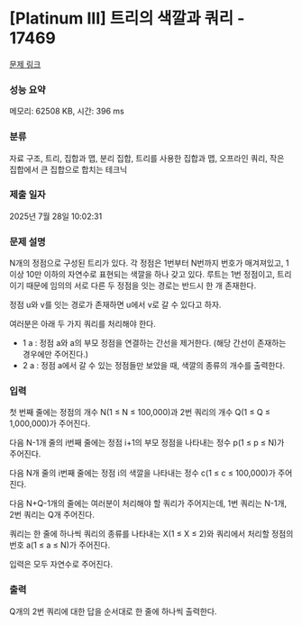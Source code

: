 # [Platinum III] 트리의 색깔과 쿼리 - 17469 

[문제 링크](https://www.acmicpc.net/problem/17469) 

### 성능 요약

메모리: 62508 KB, 시간: 396 ms

### 분류

자료 구조, 트리, 집합과 맵, 분리 집합, 트리를 사용한 집합과 맵, 오프라인 쿼리, 작은 집합에서 큰 집합으로 합치는 테크닉

### 제출 일자

2025년 7월 28일 10:02:31

### 문제 설명

<p>N개의 정점으로 구성된 트리가 있다. 각 정점은 1번부터 N번까지 번호가 매겨져있고, 1 이상 10만 이하의 자연수로 표현되는 색깔을 하나 갖고 있다. 루트는 1번 정점이고, 트리이기 때문에 임의의 서로 다른 두 정점을 잇는 경로는 반드시 한 개 존재한다.</p>

<p>정점 u와 v를 잇는 경로가 존재하면 u에서 v로 갈 수 있다고 하자.</p>

<p>여러분은 아래 두 가지 쿼리를 처리해야 한다.</p>

<ul>
	<li>1 a : 정점 a와 a의 부모 정점을 연결하는 간선을 제거한다. (해당 간선이 존재하는 경우에만 주어진다.)</li>
	<li>2 a : 정점 a에서 갈 수 있는 정점들만 보았을 때, 색깔의 종류의 개수를 출력한다.</li>
</ul>

### 입력 

 <p>첫 번째 줄에는 정점의 개수 N(1 ≤ N ≤ 100,000)과 2번 쿼리의 개수 Q(1 ≤ Q ≤ 1,000,000)가 주어진다.</p>

<p>다음 N-1개 줄의 i번째 줄에는 정점 i+1의 부모 정점을 나타내는 정수 p(1 ≤ p ≤ N)가 주어진다.</p>

<p>다음 N개 줄의 i번째 줄에는 정점 i의 색깔을 나타내는 정수 c(1 ≤ c ≤ 100,000)가 주어진다.</p>

<p>다음 N+Q-1개의 줄에는 여러분이 처리해야 할 쿼리가 주어지는데, 1번 쿼리는 N-1개, 2번 쿼리는 Q개 주어진다.</p>

<p>쿼리는 한 줄에 하나씩 쿼리의 종류를 나타내는 X(1 ≤ X ≤ 2)와 쿼리에서 처리할 정점의 번호 a(1 ≤ a ≤ N)가 주어진다.</p>

<p>입력은 모두 자연수로 주어진다.</p>

### 출력 

 <p>Q개의 2번 쿼리에 대한 답을 순서대로 한 줄에 하나씩 출력한다.</p>

